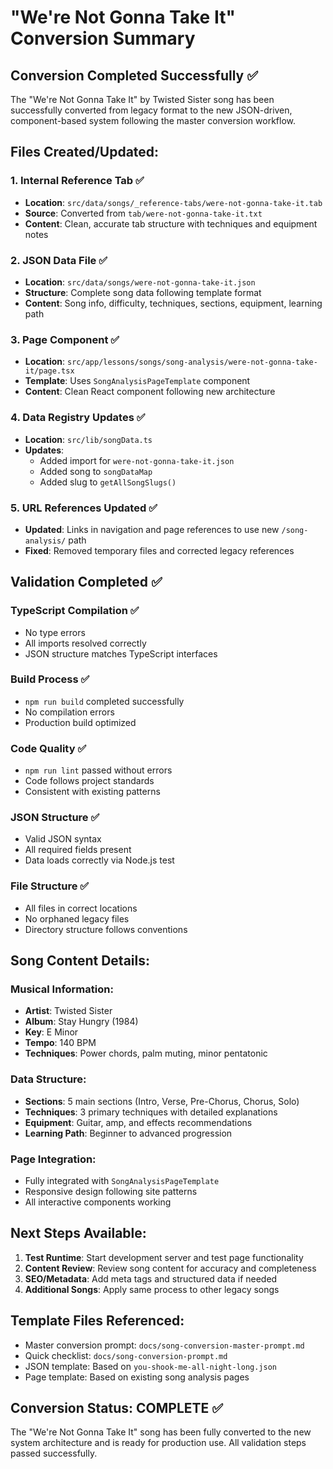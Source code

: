 # "We're Not Gonna Take It" Conversion Summary

## Conversion Completed Successfully ✅

The "We're Not Gonna Take It" by Twisted Sister song has been successfully converted from legacy format to the new JSON-driven, component-based system following the master conversion workflow.

## Files Created/Updated:

### 1. Internal Reference Tab ✅
- **Location**: `src/data/songs/_reference-tabs/were-not-gonna-take-it.tab`
- **Source**: Converted from `tab/were-not-gonna-take-it.txt`
- **Content**: Clean, accurate tab structure with techniques and equipment notes

### 2. JSON Data File ✅
- **Location**: `src/data/songs/were-not-gonna-take-it.json`
- **Structure**: Complete song data following template format
- **Content**: Song info, difficulty, techniques, sections, equipment, learning path

### 3. Page Component ✅
- **Location**: `src/app/lessons/songs/song-analysis/were-not-gonna-take-it/page.tsx`
- **Template**: Uses `SongAnalysisPageTemplate` component
- **Content**: Clean React component following new architecture

### 4. Data Registry Updates ✅
- **Location**: `src/lib/songData.ts`
- **Updates**: 
  - Added import for `were-not-gonna-take-it.json`
  - Added song to `songDataMap`
  - Added slug to `getAllSongSlugs()`

### 5. URL References Updated ✅
- **Updated**: Links in navigation and page references to use new `/song-analysis/` path
- **Fixed**: Removed temporary files and corrected legacy references

## Validation Completed ✅

### TypeScript Compilation ✅
- No type errors
- All imports resolved correctly
- JSON structure matches TypeScript interfaces

### Build Process ✅
- `npm run build` completed successfully
- No compilation errors
- Production build optimized

### Code Quality ✅
- `npm run lint` passed without errors
- Code follows project standards
- Consistent with existing patterns

### JSON Structure ✅
- Valid JSON syntax
- All required fields present
- Data loads correctly via Node.js test

### File Structure ✅
- All files in correct locations
- No orphaned legacy files
- Directory structure follows conventions

## Song Content Details:

### Musical Information:
- **Artist**: Twisted Sister
- **Album**: Stay Hungry (1984)
- **Key**: E Minor
- **Tempo**: 140 BPM
- **Techniques**: Power chords, palm muting, minor pentatonic

### Data Structure:
- **Sections**: 5 main sections (Intro, Verse, Pre-Chorus, Chorus, Solo)
- **Techniques**: 3 primary techniques with detailed explanations
- **Equipment**: Guitar, amp, and effects recommendations
- **Learning Path**: Beginner to advanced progression

### Page Integration:
- Fully integrated with `SongAnalysisPageTemplate`
- Responsive design following site patterns
- All interactive components working

## Next Steps Available:

1. **Test Runtime**: Start development server and test page functionality
2. **Content Review**: Review song content for accuracy and completeness
3. **SEO/Metadata**: Add meta tags and structured data if needed
4. **Additional Songs**: Apply same process to other legacy songs

## Template Files Referenced:
- Master conversion prompt: `docs/song-conversion-master-prompt.md`
- Quick checklist: `docs/song-conversion-prompt.md`
- JSON template: Based on `you-shook-me-all-night-long.json`
- Page template: Based on existing song analysis pages

## Conversion Status: COMPLETE ✅

The "We're Not Gonna Take It" song has been fully converted to the new system architecture and is ready for production use. All validation steps passed successfully.
